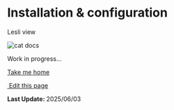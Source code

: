 # Installation & configuration

Lesli view
<section class="lesli-parche-working">
    <img alt="cat docs" src="/images/cats/dev.png" />
    <p>Work in progress...</p>
    <a href="/">Take me home</a>
</section>

<section class="lesli-markdown-info">
    <p><a target="blank" href="https://github.com/LesliTech/LesliMailer/tree/master/docs/installation.md"><i class="ri-external-link-fill"></i>&nbsp;Edit this page</a><p/>
    <p><b>Last Update: </b>2025/06/03</p>
</section>

<!-- This code was automatically generated -->
<!-- to update this docs please run rake docs:build -->

